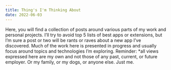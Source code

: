 ```yaml
---
title: Thing's I'm Thinking About
date: 2022-06-03
---
```


Here, you will find a collection of posts around various parts of my work and personal projects. I’ll try to avoid top 5 lists of best apps or extensions, but I’m sure a post or two will be rants or raves about a new app I’ve discovered. Much of the work here is presented in progress and usually focus around topics and technologies I’m exploring. Reminder: \*all views expressed here are my own and not those of any past, current, or future employer. Or my family, or my dogs, or anyone else. Just me.
